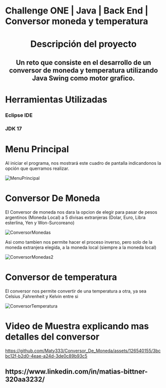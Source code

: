 # Challenge ONE | Java | Back End | Conversor moneda y temperatura

<h1 align="center">Descripción del proyecto </h1>
<h2 align="center">Un reto que consiste en el desarrollo de un conversor de moneda y temperatura   utilizando Java Swing como motor grafico. </h2>

<h1> Herramientas Utilizadas</h1>
<h3> Eclipse IDE</h3>
<H3> JDK 17</H3>

<h1> Menu Principal </h1>


<p> Al iniciar el programa, nos mostrará este cuadro de pantalla indicandonos la opción que querramos realizar.
</p>

![MenuPrincipal](https://github.com/Maty333/Conversor_De_Moneda/assets/126540155/26c1180a-a428-4182-bd52-2193e0baff78)

<h1> Conversor De Moneda </h1>

<p> El Conversor de moneda nos dara la opcion de elegir para pasar de pesos argentinos (Moneda Local) a 5 divisas extranjeras (Dolar, Euro, Libra esterlina, Yen y Won-Surcoreano) </p>

![ConversorMonedas](https://github.com/Maty333/Conversor_De_Moneda/assets/126540155/fd6e0c67-6b1a-4d79-beff-438856b18d32)


<p>Asi como tambien nos permite hacer el proceso inverso, pero solo de la moneda extranjera elegida, a la moneda local (siempre a la moneda local)</p>

![ConversorMonedas2](https://github.com/Maty333/Conversor_De_Moneda/assets/126540155/7eba3bd4-110b-4cf8-8e35-eba799b9e3c4)

<h1>Conversor de temperatura</h1>

<p> El conversor nos permite convertir de una temperatura a otra, ya sea Celsius ,Fahrenheit y Kelvin entre si  </p>


![ConversorTemperatura](https://github.com/Maty333/Conversor_De_Moneda/assets/126540155/b30485be-4a2b-4e05-9567-56491781d9c3)

<h1> Video de Muestra explicando mas detalles del conversor </h1>



https://github.com/Maty333/Conversor_De_Moneda/assets/126540155/3bcbc12f-b2d0-4eae-a24d-3de0c89b93c5

<h2>https://www.linkedin.com/in/matias-bittner-320aa3232/ </h2>




